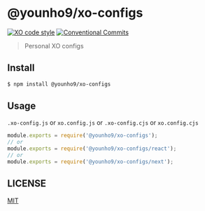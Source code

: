 # @younho9/xo-configs

[![XO code style](https://img.shields.io/badge/code_style-XO-5ed9c7.svg)](https://github.com/xojs/xo)
[![Conventional Commits](https://img.shields.io/badge/Conventional%20Commits-1.0.0-yellow.svg)](https://conventionalcommits.org)

> Personal XO configs

## Install

```sh
$ npm install @younho9/xo-configs
```

## Usage

`.xo-config.js` or `xo.config.js` or `.xo-config.cjs` or `xo.config.cjs`

```js
module.exports = require('@younho9/xo-configs');
// or
module.exports = require('@younho9/xo-configs/react');
// or
module.exports = require('@younho9/xo-configs/next');
```

## LICENSE

[MIT](LICENSE)
